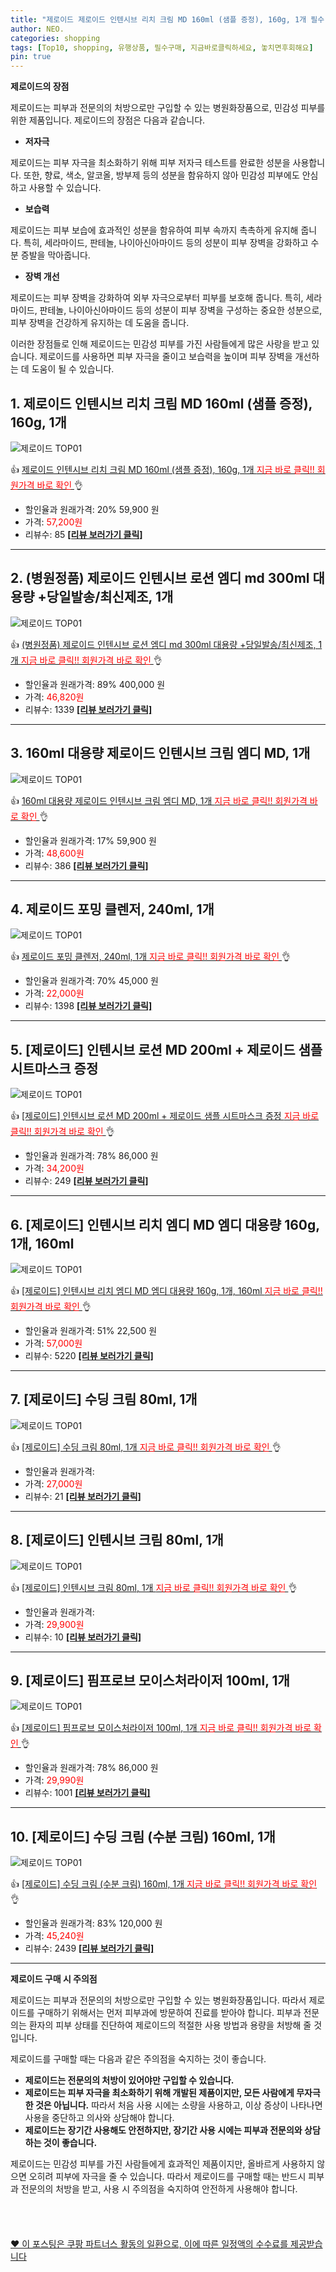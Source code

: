 ```yaml
---
title: "제로이드 제로이드 인텐시브 리치 크림 MD 160ml (샘플 증정), 160g, 1개 필수 필요 추천 제품 비교 최저 가격 비교 장점 구매 후기 구매평"
author: NEO.
categories: shopping
tags: [Top10, shopping, 유행상품, 필수구매, 지금바로클릭하세요, 놓치면후회해요]
pin: true
---
```

**제로이드의 장점**

제로이드는 피부과 전문의의 처방으로만 구입할 수 있는 병원화장품으로, 민감성 피부를 위한 제품입니다. 제로이드의 장점은 다음과 같습니다.

* **저자극**

제로이드는 피부 자극을 최소화하기 위해 피부 저자극 테스트를 완료한 성분을 사용합니다. 또한, 향료, 색소, 알코올, 방부제 등의 성분을 함유하지 않아 민감성 피부에도 안심하고 사용할 수 있습니다.

* **보습력**

제로이드는 피부 보습에 효과적인 성분을 함유하여 피부 속까지 촉촉하게 유지해 줍니다. 특히, 세라마이드, 판테놀, 나이아신아마이드 등의 성분이 피부 장벽을 강화하고 수분 증발을 막아줍니다.

* **장벽 개선**

제로이드는 피부 장벽을 강화하여 외부 자극으로부터 피부를 보호해 줍니다. 특히, 세라마이드, 판테놀, 나이아신아마이드 등의 성분이 피부 장벽을 구성하는 중요한 성분으로, 피부 장벽을 건강하게 유지하는 데 도움을 줍니다.

이러한 장점들로 인해 제로이드는 민감성 피부를 가진 사람들에게 많은 사랑을 받고 있습니다. 제로이드를 사용하면 피부 자극을 줄이고 보습력을 높이며 피부 장벽을 개선하는 데 도움이 될 수 있습니다.

   

## 1. 제로이드 인텐시브 리치 크림 MD 160ml (샘플 증정), 160g, 1개

![제로이드 TOP01](https://thumbnail6.coupangcdn.com/thumbnails/remote/490x490ex/image/vendor_inventory/fc8d/c866b078ca76797009b56fd046f0c449019ea556e55f63873f58b1718634.png)


👍 [제로이드 인텐시브 리치 크림 MD 160ml (샘플 증정), 160g, 1개 <font color=red> 지금 바로 클릭!! 회원가격 바로 확인 </font> ](https://link.coupang.com/re/AFFSDP?lptag=AF3617701&subid=GithubCoopas&pageKey=7313424662&traceid=V0-153&itemId=17002130295&vendorItemId=86544721770) 👌 


- 할인율과 원래가격: 20%  59,900   원
- 가격: <span style='color:red'>57,200원</span>
- 리뷰수: 85  [**[리뷰 보러가기 클릭]**](https://link.coupang.com/re/AFFSDP?lptag=AF3617701&subid=GithubCoopas&pageKey=7313424662&traceid=V0-153&itemId=17002130295&vendorItemId=86544721770)

---


   

## 2. (병원정품) 제로이드 인텐시브 로션 엠디 md 300ml 대용량 +당일발송/최신제조, 1개

![제로이드 TOP01](https://thumbnail9.coupangcdn.com/thumbnails/remote/490x490ex/image/vendor_inventory/9d9c/09c28acebd9b85746b9857e0a375897ef37a1a66c92335a6d9f044d06c75.jpg)


👍 [(병원정품) 제로이드 인텐시브 로션 엠디 md 300ml 대용량 +당일발송/최신제조, 1개 <font color=red> 지금 바로 클릭!! 회원가격 바로 확인 </font> ](https://link.coupang.com/re/AFFSDP?lptag=AF3617701&subid=GithubCoopas&pageKey=6695028950&traceid=V0-153&itemId=15485630066&vendorItemId=87778968268) 👌 


- 할인율과 원래가격: 89%  400,000   원
- 가격: <span style='color:red'>46,820원</span>
- 리뷰수: 1339  [**[리뷰 보러가기 클릭]**](https://link.coupang.com/re/AFFSDP?lptag=AF3617701&subid=GithubCoopas&pageKey=6695028950&traceid=V0-153&itemId=15485630066&vendorItemId=87778968268)

---


   

## 3. 160ml 대용량 제로이드 인텐시브 크림 엠디 MD, 1개

![제로이드 TOP01](https://thumbnail6.coupangcdn.com/thumbnails/remote/490x490ex/image/vendor_inventory/cc55/74813d65b1c5fbf422278d015492e30dbb7aed714e563b31a0c7e6201285.jpg)


👍 [160ml 대용량 제로이드 인텐시브 크림 엠디 MD, 1개 <font color=red> 지금 바로 클릭!! 회원가격 바로 확인 </font> ](https://link.coupang.com/re/AFFSDP?lptag=AF3617701&subid=GithubCoopas&pageKey=7500561817&traceid=V0-153&itemId=14546162437&vendorItemId=81788538663) 👌 


- 할인율과 원래가격: 17%  59,900   원
- 가격: <span style='color:red'>48,600원</span>
- 리뷰수: 386  [**[리뷰 보러가기 클릭]**](https://link.coupang.com/re/AFFSDP?lptag=AF3617701&subid=GithubCoopas&pageKey=7500561817&traceid=V0-153&itemId=14546162437&vendorItemId=81788538663)

---


   

## 4. 제로이드 포밍 클렌저, 240ml, 1개

![제로이드 TOP01](https://thumbnail8.coupangcdn.com/thumbnails/remote/490x490ex/image/vendor_inventory/f4b9/2a15e47e72f62828b35d832cff06113772dcf1eb6494a4f7626dda267ee3.jpeg)


👍 [제로이드 포밍 클렌저, 240ml, 1개 <font color=red> 지금 바로 클릭!! 회원가격 바로 확인 </font> ](https://link.coupang.com/re/AFFSDP?lptag=AF3617701&subid=GithubCoopas&pageKey=6168833052&traceid=V0-153&itemId=12027145593&vendorItemId=87236622576) 👌 


- 할인율과 원래가격: 70%  45,000   원
- 가격: <span style='color:red'>22,000원</span>
- 리뷰수: 1398  [**[리뷰 보러가기 클릭]**](https://link.coupang.com/re/AFFSDP?lptag=AF3617701&subid=GithubCoopas&pageKey=6168833052&traceid=V0-153&itemId=12027145593&vendorItemId=87236622576)

---


   

## 5. [제로이드] 인텐시브 로션 MD 200ml + 제로이드 샘플 시트마스크 증정

![제로이드 TOP01](https://thumbnail7.coupangcdn.com/thumbnails/remote/490x490ex/image/vendor_inventory/0f64/2dbcd92c5b233b81afcc5fc7ebaaf0b72e171f58c34841357f5c3341457b.jpg)


👍 [[제로이드] 인텐시브 로션 MD 200ml + 제로이드 샘플 시트마스크 증정 <font color=red> 지금 바로 클릭!! 회원가격 바로 확인 </font> ](https://link.coupang.com/re/AFFSDP?lptag=AF3617701&subid=GithubCoopas&pageKey=7183475050&traceid=V0-153&itemId=18121676715&vendorItemId=83701294949) 👌 


- 할인율과 원래가격: 78%  86,000   원
- 가격: <span style='color:red'>34,200원</span>
- 리뷰수: 249  [**[리뷰 보러가기 클릭]**](https://link.coupang.com/re/AFFSDP?lptag=AF3617701&subid=GithubCoopas&pageKey=7183475050&traceid=V0-153&itemId=18121676715&vendorItemId=83701294949)

---


   

## 6. [제로이드] 인텐시브 리치 엠디 MD 엠디 대용량 160g, 1개, 160ml

![제로이드 TOP01](https://thumbnail7.coupangcdn.com/thumbnails/remote/490x490ex/image/vendor_inventory/660b/b7c266c323e3b870402cfe51a334a71f057ca52ca4ab30aa71250a7f27a3.jpg)


👍 [[제로이드] 인텐시브 리치 엠디 MD 엠디 대용량 160g, 1개, 160ml <font color=red> 지금 바로 클릭!! 회원가격 바로 확인 </font> ](https://link.coupang.com/re/AFFSDP?lptag=AF3617701&subid=GithubCoopas&pageKey=7623141140&traceid=V0-153&itemId=20215405745&vendorItemId=83701367815) 👌 


- 할인율과 원래가격: 51%  22,500   원
- 가격: <span style='color:red'>57,000원</span>
- 리뷰수: 5220  [**[리뷰 보러가기 클릭]**](https://link.coupang.com/re/AFFSDP?lptag=AF3617701&subid=GithubCoopas&pageKey=7623141140&traceid=V0-153&itemId=20215405745&vendorItemId=83701367815)

---


   

## 7. [제로이드] 수딩 크림 80ml, 1개

![제로이드 TOP01](https://thumbnail6.coupangcdn.com/thumbnails/remote/490x490ex/image/vendor_inventory/79b2/8ff03b11a12473913f7871819891b318614f373cc5458708ab4577240531.JPG)


👍 [[제로이드] 수딩 크림 80ml, 1개 <font color=red> 지금 바로 클릭!! 회원가격 바로 확인 </font> ](https://link.coupang.com/re/AFFSDP?lptag=AF3617701&subid=GithubCoopas&pageKey=6155276734&traceid=V0-153&itemId=20131062569&vendorItemId=87225069899) 👌 


- 할인율과 원래가격: 
- 가격: <span style='color:red'>27,000원</span>
- 리뷰수: 21  [**[리뷰 보러가기 클릭]**](https://link.coupang.com/re/AFFSDP?lptag=AF3617701&subid=GithubCoopas&pageKey=6155276734&traceid=V0-153&itemId=20131062569&vendorItemId=87225069899)

---


   

## 8. [제로이드] 인텐시브 크림 80ml, 1개

![제로이드 TOP01](https://thumbnail7.coupangcdn.com/thumbnails/remote/490x490ex/image/vendor_inventory/937e/9b30eeeb361b29033a269ab88e19b2aba8313dbc18ce46e2bdb8de536942.JPG)


👍 [[제로이드] 인텐시브 크림 80ml, 1개 <font color=red> 지금 바로 클릭!! 회원가격 바로 확인 </font> ](https://link.coupang.com/re/AFFSDP?lptag=AF3617701&subid=GithubCoopas&pageKey=7413292453&traceid=V0-153&itemId=20156491977&vendorItemId=87359839427) 👌 


- 할인율과 원래가격: 
- 가격: <span style='color:red'>29,900원</span>
- 리뷰수: 10  [**[리뷰 보러가기 클릭]**](https://link.coupang.com/re/AFFSDP?lptag=AF3617701&subid=GithubCoopas&pageKey=7413292453&traceid=V0-153&itemId=20156491977&vendorItemId=87359839427)

---


   

## 9. [제로이드] 핌프로브 모이스처라이저 100ml, 1개

![제로이드 TOP01](https://thumbnail8.coupangcdn.com/thumbnails/remote/490x490ex/image/vendor_inventory/0cbe/81df109c53498fcac27c577b1aab70e93c96ac647069cddeb8b22ab4db2a.jpeg)


👍 [[제로이드] 핌프로브 모이스처라이저 100ml, 1개 <font color=red> 지금 바로 클릭!! 회원가격 바로 확인 </font> ](https://link.coupang.com/re/AFFSDP?lptag=AF3617701&subid=GithubCoopas&pageKey=7216990090&traceid=V0-153&itemId=4076280003&vendorItemId=87223004589) 👌 


- 할인율과 원래가격: 78%  86,000   원
- 가격: <span style='color:red'>29,990원</span>
- 리뷰수: 1001  [**[리뷰 보러가기 클릭]**](https://link.coupang.com/re/AFFSDP?lptag=AF3617701&subid=GithubCoopas&pageKey=7216990090&traceid=V0-153&itemId=4076280003&vendorItemId=87223004589)

---


   

## 10. [제로이드] 수딩 크림 (수분 크림) 160ml, 1개

![제로이드 TOP01](https://thumbnail8.coupangcdn.com/thumbnails/remote/490x490ex/image/vendor_inventory/1f6a/058ef59d75fa3123b80226cbe2e74100df4fa9baa5550af7076f2a1b4ed5.jpg)


👍 [[제로이드] 수딩 크림 (수분 크림) 160ml, 1개 <font color=red> 지금 바로 클릭!! 회원가격 바로 확인 </font> ](https://link.coupang.com/re/AFFSDP?lptag=AF3617701&subid=GithubCoopas&pageKey=6155276734&traceid=V0-153&itemId=20279879230&vendorItemId=87198892482) 👌 


- 할인율과 원래가격: 83%  120,000   원
- 가격: <span style='color:red'>45,240원</span>
- 리뷰수: 2439  [**[리뷰 보러가기 클릭]**](https://link.coupang.com/re/AFFSDP?lptag=AF3617701&subid=GithubCoopas&pageKey=6155276734&traceid=V0-153&itemId=20279879230&vendorItemId=87198892482)

---
**제로이드 구매 시 주의점**

제로이드는 피부과 전문의의 처방으로만 구입할 수 있는 병원화장품입니다. 따라서 제로이드를 구매하기 위해서는 먼저 피부과에 방문하여 진료를 받아야 합니다. 피부과 전문의는 환자의 피부 상태를 진단하여 제로이드의 적절한 사용 방법과 용량을 처방해 줄 것입니다.

제로이드를 구매할 때는 다음과 같은 주의점을 숙지하는 것이 좋습니다.

* **제로이드는 전문의의 처방이 있어야만 구입할 수 있습니다.**
* **제로이드는 피부 자극을 최소화하기 위해 개발된 제품이지만, 모든 사람에게 무자극한 것은 아닙니다.** 따라서 처음 사용 시에는 소량을 사용하고, 이상 증상이 나타나면 사용을 중단하고 의사와 상담해야 합니다.
* **제로이드는 장기간 사용해도 안전하지만, 장기간 사용 시에는 피부과 전문의와 상담하는 것이 좋습니다.**

제로이드는 민감성 피부를 가진 사람들에게 효과적인 제품이지만, 올바르게 사용하지 않으면 오히려 피부에 자극을 줄 수 있습니다. 따라서 제로이드를 구매할 때는 반드시 피부과 전문의의 처방을 받고, 사용 시 주의점을 숙지하여 안전하게 사용해야 합니다.<br><br><br><br><br> [ ❤  이 포스팅은 쿠팡 파트너스 활동의 일환으로, 이에 따른 일정액의 수수료를 제공받습니다](https://link.coupang.com/a/bcEFyh)